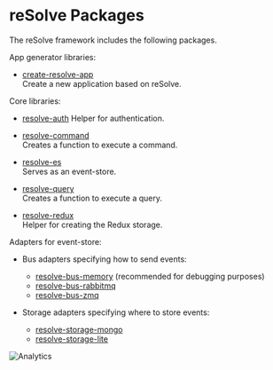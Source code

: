 # **reSolve Packages**
The reSolve framework includes the following packages.

App generator libraries:
* [create-resolve-app](create-resolve-app)  
	Create a new application based on reSolve.

Core libraries:
* [resolve-auth](resolve-auth)
    Helper for authentication.

* [resolve-command](resolve-command)  
	Creates a function to execute a command.

* [resolve-es](resolve-es)  
	Serves as an event-store.

* [resolve-query](resolve-query)  
	Creates a function to execute a query.

* [resolve-redux](resolve-redux)  
	Helper for creating the Redux storage.


Adapters for event-store:
* Bus adapters specifying how to send events:
    * [resolve-bus-memory](bus-adapters/resolve-bus-memory) (recommended for debugging purposes)
    * [resolve-bus-rabbitmq](bus-adapters/resolve-bus-rabbitmq)
    * [resolve-bus-zmq](bus-adapters/resolve-bus-zmq) 


* Storage adapters specifying where to store events:
    * [resolve-storage-mongo](storage-adapters/resolve-storage-mongo)
    * [resolve-storage-lite](storage-adapters/resolve-storage-lite)

![Analytics](https://ga-beacon.appspot.com/UA-118635726-1/packages-readme?pixel)
